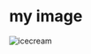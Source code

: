 # my image
![icecream](https://www.carveyourcraving.com/wp-content/uploads/2021/06/chocolate-icecream-in-an-icecream-maker.jpg)

